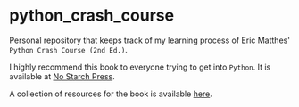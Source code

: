 # python_crash_course
Personal repository that keeps track of my learning process of Eric Matthes' `Python Crash Course (2nd Ed.)`.

I highly recommend this book to everyone trying to get into `Python`. It is available at [No Starch Press](https://nostarch.com/pythoncrashcourse2e).

A collection of resources for the book is available [here](https://ehmatthes.github.io/pcc_2e/regular_index/).